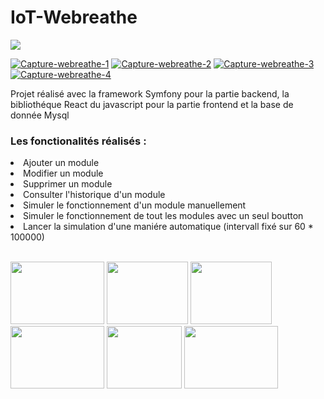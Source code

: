 # IoT-Webreathe

<img src="https://i.postimg.cc/gJrQ73Pz/Capture-webreathe-1.png" />


<a href="https://postimg.cc/hzW2zzj6" target="_blank"><img src="https://i.postimg.cc/hzW2zzj6/Capture-webreathe-1.png" alt="Capture-webreathe-1"/></a> <a href="https://postimg.cc/LnNQC8Cg" target="_blank"><img src="https://i.postimg.cc/LnNQC8Cg/Capture-webreathe-2.png" alt="Capture-webreathe-2"/></a> <a href="https://postimg.cc/ZWn71z27" target="_blank"><img src="https://i.postimg.cc/ZWn71z27/Capture-webreathe-3.png" alt="Capture-webreathe-3"/></a> <a href="https://postimg.cc/BXqwBKgG" target="_blank"><img src="https://i.postimg.cc/BXqwBKgG/Capture-webreathe-4.png" alt="Capture-webreathe-4"/></a> 


<p>Projet réalisé avec la framework Symfony pour la partie backend, la bibliothéque React du javascript pour la partie frontend et la base de donnée Mysql  </p>

<h3> Les fonctionalités réalisés :  </h3>
<li> Ajouter un module</li>
<li>Modifier un module</li>
<li>Supprimer un module</li>
<li>Consulter l'historique d'un module</li>
<li>Simuler le fonctionnement d'un module manuellement</li>
<li>Simuler le fonctionnement de tout les modules avec un seul boutton</li>
<li>Lancer la simulation d'une maniére automatique (intervall fixé sur 60 * 100000)</li>

<br>

<p>
<img src="https://i0.wp.com/www.team-ever.com/wp-content/uploads/2017/08/WampServer-logo.png" width="150" height="100"/>
<img src="https://www.a5sys.com/wp-content/uploads/2021/10/symfony_logo_vertical.png" width="130" height="100"/>
<img src="https://upload.wikimedia.org/wikipedia/commons/thumb/a/a7/React-icon.svg/1200px-React-icon.svg.png" width="130" height="100"/>
<img src="https://cdn2.boryl.fr/2020/12/fd8a25a0-mysql.svg" width="150" height="100"/>
<img src="https://upload.wikimedia.org/wikipedia/commons/thumb/9/9a/Visual_Studio_Code_1.35_icon.svg/1200px-Visual_Studio_Code_1.35_icon.svg.png" width="120" height="100"/>
  <img src="https://mms.businesswire.com/media/20210818005151/en/761650/23/postman-logo-vert-2018.jpg" width="150" height="100"/>

  
  </p>
